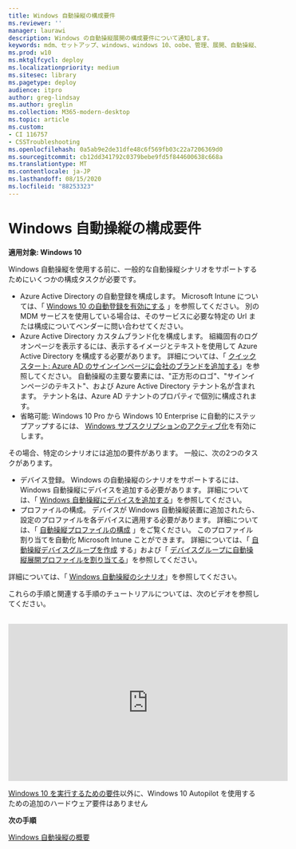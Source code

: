 ```yaml
---
title: Windows 自動操縦の構成要件
ms.reviewer: ''
manager: laurawi
description: Windows の自動操縦展開の構成要件について通知します。
keywords: mdm、セットアップ、windows、windows 10、oobe、管理、展開、自動操縦、ztd、ゼロタッチ、パートナー、msfb、intune
ms.prod: w10
ms.mktglfcycl: deploy
ms.localizationpriority: medium
ms.sitesec: library
ms.pagetype: deploy
audience: itpro
author: greg-lindsay
ms.author: greglin
ms.collection: M365-modern-desktop
ms.topic: article
ms.custom:
- CI 116757
- CSSTroubleshooting
ms.openlocfilehash: 0a5ab9e2de31dfe48c6f569fb03c22a7206369d0
ms.sourcegitcommit: cb12dd341792c0379bebe9fd5f844600638c668a
ms.translationtype: MT
ms.contentlocale: ja-JP
ms.lasthandoff: 08/15/2020
ms.locfileid: "88253323"
---
```

# <a name="windows-autopilot-configuration-requirements"></a>Windows 自動操縦の構成要件

**適用対象: Windows 10**

Windows 自動操縦を使用する前に、一般的な自動操縦シナリオをサポートするためにいくつかの構成タスクが必要です。 

- Azure Active Directory の自動登録を構成します。 Microsoft Intune については、「 [Windows 10 の自動登録を有効にする](https://docs.microsoft.com/intune/windows-enroll#enable-windows-10-automatic-enrollment) 」を参照してください。 別の MDM サービスを使用している場合は、そのサービスに必要な特定の Url または構成についてベンダーに問い合わせてください。
- Azure Active Directory カスタムブランド化を構成します。 組織固有のログオンページを表示するには、表示するイメージとテキストを使用して Azure Active Directory を構成する必要があります。 詳細については、「 [クイックスタート: Azure AD のサインインページに会社のブランドを追加する](https://docs.microsoft.com/azure/active-directory/fundamentals/customize-branding)」を参照してください。 自動操縦の主要な要素には、"正方形のロゴ"、"サインインページのテキスト"、および Azure Active Directory テナント名が含まれます。 テナント名は、Azure AD テナントのプロパティで個別に構成されます。
- 省略可能: Windows 10 Pro から Windows 10 Enterprise に自動的にステップアップするには、 [Windows サブスクリプションのアクティブ化](https://docs.microsoft.com/windows/deployment/windows-10-enterprise-subscription-activation)を有効にします。

その場合、特定のシナリオには追加の要件があります。 一般に、次の2つのタスクがあります。

- デバイス登録。 Windows の自動操縦のシナリオをサポートするには、Windows 自動操縦にデバイスを追加する必要があります。 詳細については、「 [Windows 自動操縦にデバイスを追加する](add-devices.md)」を参照してください。
- プロファイルの構成。 デバイスが Windows 自動操縦装置に追加されたら、設定のプロファイルを各デバイスに適用する必要があります。 詳細については、「 [自動操縦プロファイルの構成](profiles.md) 」をご覧ください。  このプロファイル割り当てを自動化 Microsoft Intune ことができます。 詳細については、「 [自動操縦デバイスグループを作成](https://docs.microsoft.com/intune/enrollment-Autopilot#create-an-Autopilot-device-group) する」および「 [デバイスグループに自動操縦展開プロファイルを割り当てる](https://docs.microsoft.com/intune/enrollment-Autopilot#assign-an-Autopilot-deployment-profile-to-a-device-group)」を参照してください。

詳細については、「 [Windows 自動操縦のシナリオ](windows-Autopilot-scenarios.md)」を参照してください。

これらの手順と関連する手順のチュートリアルについては、次のビデオを参照してください。

</br>

<iframe width="560" height="315" src="https://www.youtube.com/embed/KYVptkpsOqs" frameborder="0" allow="accelerometer; autoplay; encrypted-media" gyroscope; picture-in-picture" allowfullscreen></iframe>


[Windows 10 を実行するための要件](https://www.microsoft.com/windows/windows-10-specifications)以外に、Windows 10 Autopilot を使用するための追加のハードウェア要件はありません

**次の手順**

[Windows 自動操縦の概要](windows-autopilot.md)
